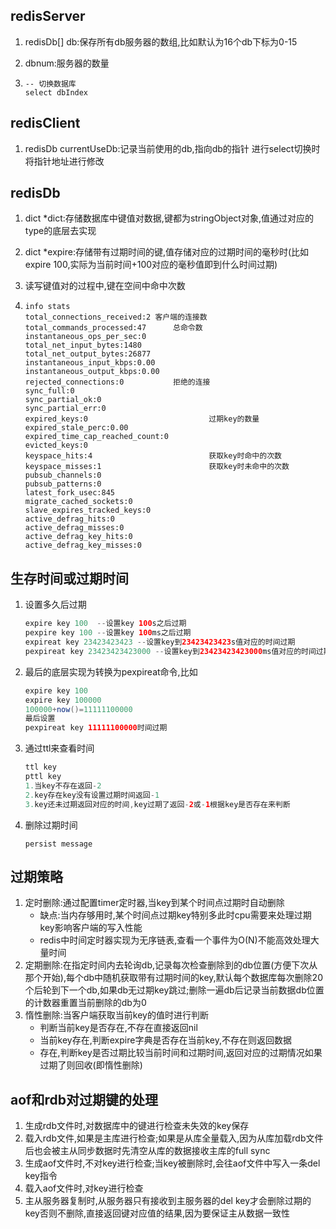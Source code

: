 ## redisServer

1. redisDb[] db:保存所有db服务器的数组,比如默认为16个db下标为0-15

2. dbnum:服务器的数量

3. ```
   -- 切换数据库
   select dbIndex
   ```

## redisClient

1. redisDb currentUseDb:记录当前使用的db,指向db的指针 进行select切换时将指针地址进行修改

## redisDb

1. dict *dict:存储数据库中键值对数据,键都为stringObject对象,值通过对应的type的底层去实现

2. dict *expire:存储带有过期时间的键,值存储对应的过期时间的毫秒时(比如expire 100,实际为当前时间+100对应的毫秒值即到什么时间过期)

3. 读写键值对的过程中,键在空间中命中次数

4. ```redis
   info stats
   total_connections_received:2	客户端的连接数
   total_commands_processed:47		总命令数			
   instantaneous_ops_per_sec:0
   total_net_input_bytes:1480
   total_net_output_bytes:26877
   instantaneous_input_kbps:0.00
   instantaneous_output_kbps:0.00
   rejected_connections:0			拒绝的连接
   sync_full:0
   sync_partial_ok:0
   sync_partial_err:0
   expired_keys:0							过期key的数量
   expired_stale_perc:0.00
   expired_time_cap_reached_count:0
   evicted_keys:0
   keyspace_hits:4							获取key时命中的次数
   keyspace_misses:1						获取key时未命中的次数
   pubsub_channels:0
   pubsub_patterns:0
   latest_fork_usec:845
   migrate_cached_sockets:0
   slave_expires_tracked_keys:0
   active_defrag_hits:0
   active_defrag_misses:0
   active_defrag_key_hits:0
   active_defrag_key_misses:0
   ```

## 生存时间或过期时间

1. 设置多久后过期

   ```java
   expire key 100  --设置key 100s之后过期
   pexpire key 100 --设置key 100ms之后过期
   expireat key 23423423423 --设置key到23423423423s值对应的时间过期
   pexpireat key 23423423423000 --设置key到23423423423000ms值对应的时间过期
   ```

2. 最后的底层实现为转换为pexpireat命令,比如

   ```java
   expire key 100
   expire key 100000
   100000+now()=11111100000
   最后设置
   pexpireat key 11111100000时间过期
   ```

3. 通过ttl来查看时间

   ```java
   ttl key
   pttl key
   1.当key不存在返回-2
   2.key存在key没有设置过期时间返回-1
   3.key还未过期返回对应的时间,key过期了返回-2或-1根据key是否存在来判断
   ```

4. 删除过期时间

   ```
   persist message
   ```

## 过期策略

1. 定时删除:通过配置timer定时器,当key到某个时间点过期时自动删除
   - 缺点:当内存够用时,某个时间点过期key特别多此时cpu需要来处理过期key影响客户端的写入性能
   - redis中时间定时器实现为无序链表,查看一个事件为O(N)不能高效处理大量时间
2. 定期删除:在指定时间内去轮询db,记录每次检查删除到的db位置(方便下次从那个开始),每个db中随机获取带有过期时间的key,默认每个数据库每次删除20个后轮到下一个db,如果db无过期key跳过;删除一遍db后记录当前数据db位置的计数器重置当前删除的db为0
3. 惰性删除:当客户端获取当前key的值时进行判断
   - 判断当前key是否存在,不存在直接返回nil
   - 当前key存在,判断expire字典是否存在当前key,不存在则返回数据
   - 存在,判断key是否过期比较当前时间和过期时间,返回对应的过期情况如果过期了则回收(即惰性删除)

## aof和rdb对过期键的处理

1. 生成rdb文件时,对数据库中的键进行检查未失效的key保存
2. 载入rdb文件,如果是主库进行检查;如果是从库全量载入,因为从库加载rdb文件后也会被主从同步数据时先清空从库的数据接收主库的full sync
3. 生成aof文件时,不对key进行检查;当key被删除时,会往aof文件中写入一条del key指令
4. 载入aof文件时,对key进行检查
5. 主从服务器复制时,从服务器只有接收到主服务器的del key才会删除过期的key否则不删除,直接返回键对应值的结果,因为要保证主从数据一致性